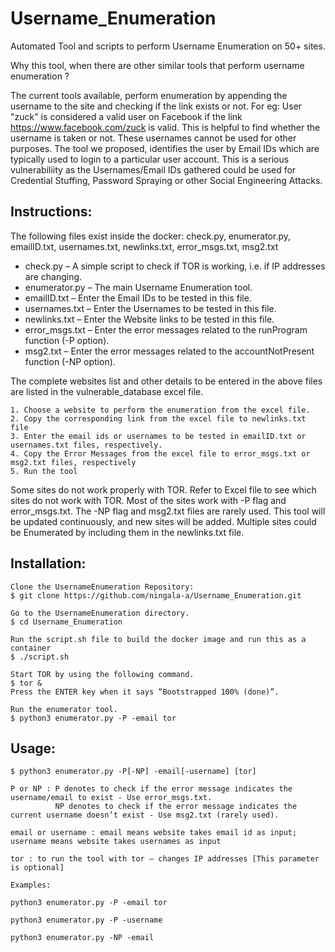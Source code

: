 # Username_Enumeration
Automated Tool and scripts to perform Username Enumeration on 50+ sites. 

Why this tool, when there are other similar tools that perform username enumeration ?

The current tools available, perform enumeration by appending the username to the site and checking if the link exists or not. For eg: User "zuck" is considered a valid user on Facebook if the link https://www.facebook.com/zuck is valid. This is helpful to find whether the username is taken or not. These usernames cannot be used for other purposes.
The tool we proposed, identifies the user by Email IDs which are typically used to login to a particular user account. This is a serious vulnerabiliity as the Usernames/Email IDs gathered could be used for Credential Stuffing, Password Spraying or other Social Engineering Attacks. 

## Instructions:

The following files exist inside the docker: check.py, enumerator.py, emailID.txt, usernames.txt, newlinks.txt, error_msgs.txt, msg2.txt
* check.py       – A simple script to check if TOR is working, i.e. if IP addresses are changing. 
* enumerator.py  – The main Username Enumeration tool. 
* emailID.txt    – Enter the Email IDs to be tested in this file.
* usernames.txt  – Enter the Usernames to be tested in this file.
* newlinks.txt   – Enter the Website links to be tested in this file.
* error_msgs.txt – Enter the error messages related to the runProgram function (-P option).
* msg2.txt       – Enter the error messages related to the accountNotPresent function (-NP option).

The complete websites list and other details to be entered in the above files are listed in the vulnerable_database excel file.

    1. Choose a website to perform the enumeration from the excel file.
    2. Copy the corresponding link from the excel file to newlinks.txt file
    3. Enter the email ids or usernames to be tested in emailID.txt or usernames.txt files, respectively.
    4. Copy the Error Messages from the excel file to error_msgs.txt or msg2.txt files, respectively
    5. Run the tool

Some sites do not work properly with TOR. Refer to Excel file to see which sites do not work with TOR. Most of the sites work with -P flag and error_msgs.txt. The -NP flag and msg2.txt files are rarely used. This tool will be updated continuously, and new sites will be added. Multiple sites could be Enumerated by including them in the newlinks.txt file.

## Installation:
```
Clone the UsernameEnumeration Repository:
$ git clone https://github.com/ningala-a/Username_Enumeration.git

Go to the UsernameEnumeration directory.
$ cd Username_Enumeration

Run the script.sh file to build the docker image and run this as a container
$ ./script.sh

Start TOR by using the following command.
$ tor &
Press the ENTER key when it says “Bootstrapped 100% (done)”.

Run the enumerator tool.
$ python3 enumerator.py -P -email tor 
```
## Usage:
```
$ python3 enumerator.py -P[-NP] -email[-username] [tor]

P or NP : P denotes to check if the error message indicates the username/email to exist - Use error_msgs.txt.
          NP denotes to check if the error message indicates the current username doesn’t exist - Use msg2.txt (rarely used).

email or username : email means website takes email id as input; username means website takes usernames as input

tor : to run the tool with tor – changes IP addresses [This parameter is optional]

Examples:

python3 enumerator.py -P -email tor

python3 enumerator.py -P -username

python3 enumerator.py -NP -email
```
